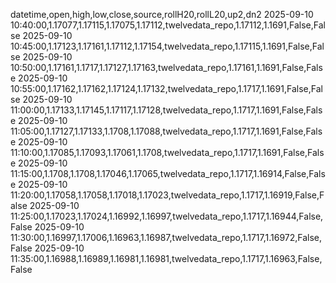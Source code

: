 datetime,open,high,low,close,source,rollH20,rollL20,up2,dn2
2025-09-10 10:40:00,1.17077,1.17115,1.17075,1.17112,twelvedata_repo,1.17112,1.1691,False,False
2025-09-10 10:45:00,1.17123,1.17161,1.17112,1.17154,twelvedata_repo,1.17115,1.1691,False,False
2025-09-10 10:50:00,1.17161,1.1717,1.17127,1.17163,twelvedata_repo,1.17161,1.1691,False,False
2025-09-10 10:55:00,1.17162,1.17162,1.17124,1.17132,twelvedata_repo,1.1717,1.1691,False,False
2025-09-10 11:00:00,1.17133,1.17145,1.17117,1.17128,twelvedata_repo,1.1717,1.1691,False,False
2025-09-10 11:05:00,1.17127,1.17133,1.1708,1.17088,twelvedata_repo,1.1717,1.1691,False,False
2025-09-10 11:10:00,1.17085,1.17093,1.17061,1.1708,twelvedata_repo,1.1717,1.1691,False,False
2025-09-10 11:15:00,1.1708,1.1708,1.17046,1.17065,twelvedata_repo,1.1717,1.16914,False,False
2025-09-10 11:20:00,1.17058,1.17058,1.17018,1.17023,twelvedata_repo,1.1717,1.16919,False,False
2025-09-10 11:25:00,1.17023,1.17024,1.16992,1.16997,twelvedata_repo,1.1717,1.16944,False,False
2025-09-10 11:30:00,1.16997,1.17006,1.16963,1.16987,twelvedata_repo,1.1717,1.16972,False,False
2025-09-10 11:35:00,1.16988,1.16989,1.16981,1.16981,twelvedata_repo,1.1717,1.16963,False,False
